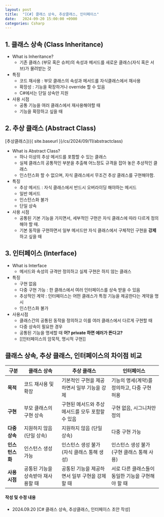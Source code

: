```yaml
---
layout: post
title:  "[C#] 클래스 상속, 추상클래스, 인터페이스"
date:   2024-09-20 15:00:00 +0900
categories: Csharp
---
```

## 1. 클래스 상속 (Class Inheritance)
- What is Inheritance?
	- 기존 클래스 (부모 혹은 슈퍼)의 속성과 메서드를 새로운 클래스(자식 혹은 서브)가 물려받는 것
- 특징
	- 코드 재사용 : 부모 클래스의 속성과 메서드를 자식클래스에서 재사용
	- 확장성 : 기능을 확장하거나 override 할 수 있음
	- C#에서는 단일 상속만 지원
- 사용 시점
	- 공통 기능을 여러 클래스에서 재사용해야할 때
	- 기능을 확장하고 싶을 때

## 2. 추상 클래스 (Abstract Class)
[추상클래스]({{ site.baseurl }}/cs/2024/09/11/abstractclass) 
- What is Abstract Class?
	- 하나 이상의 추상 메서드를 포함할 수 있는 클래스
	- 실체 클래스의 공통적인 부분을 추출해 어느정도 규격을 잡아 놓은 추상적인 클래스
	- 인스턴스화 할 수 없으며, 자식 클래스에서 무조건 추상 클래스를 구현해야함.
- 특징
	- 추상 메서드 : 자식 클래스에서 반드시 오버라이딩 해야하는 메서드
	- 일반 메서드 
	- 인스턴스화 불가
	- 단일 상속
- 사용 시점 
	- 공통된 기본 기능을 가지면서, 세부적인 구현은 자식 클래스에 따라 다르게 정의해야 할 때.
	- 기본 동작을 구현하면서 일부 메서드만 자식 클래스에서 구체적인 구현을 **강제**하고 싶을 때

## 3. 인터페이스 (Interface)
- What is Interface
	- 메서드와 속성의 규격만 정의하고 실제 구현은 하지 않는 클래스
- 특징
	- 구현 없음
	- 다중 구현 가능 : 한 클래스에서 여러 인터페이스를 상속 받을 수 있음
	- 추상적인 계약 : 인터페이스는 어떤 클래스가 특정 기능을 제공한다는 계약을 명시
	- 인스턴스화 불가
- 사용시점
	- 클래스간의 공통된 동작을 정의하고 이를 여러 클래스에서 다르게 구현할 때
	- 다중 상속이 필요한 경우
	- 공통된 기능을 명세할 때
**어? private 하면 에러가 뜬다고?**
	- [[인터페이스의 암묵적, 명시적 구현]]


## 클래스 상속, 추상 클래스, 인터페이스의 차이점 비교

|구분|**클래스 상속**|**추상 클래스**|**인터페이스**|
|---|---|---|---|
|**목적**|코드 재사용 및 확장|기본적인 구현을 제공하면서 일부 기능을 강제|기능의 명세(계약)를 정의하고, 다중 구현 허용|
|**구현**|부모 클래스의 구현 상속|구현된 메서드와 추상 메서드를 모두 포함할 수 있음|구현 없음, 시그니처만 정의|
|**다중 상속**|지원하지 않음 (단일 상속)|지원하지 않음 (단일 상속)|다중 구현 가능|
|**인스턴스화**|인스턴스 생성 가능|인스턴스 생성 불가 (자식 클래스 통해 생성)|인스턴스 생성 불가 (구현 클래스 통해 사용)|
|**사용 시점**|공통된 기능을 상속받아 재사용할 때|공통된 기능을 제공하면서 일부 구현을 강제할 때|서로 다른 클래스들이 동일한 기능을 구현해야 할 때|





#### 작성 및 수정 내용
- 2024.09.20 \[C# 클래스 상속, 추상클래스, 인터페이스 초안 작성\]